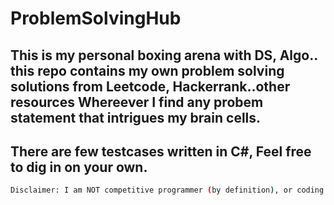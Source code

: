# ProblemSolvingHub
## This is my personal boxing arena with DS, Algo.. this repo contains my own problem solving solutions from Leetcode, Hackerrank..other resources Whereever I find any probem statement that intrigues my brain cells.
## There are few testcases written in C#, Feel free to dig in on your own.
```bash
Disclaimer: I am NOT competitive programmer (by definition), or coding junkie... I am just having fun.
```
